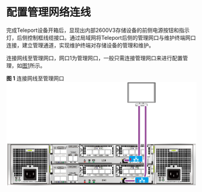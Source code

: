 # 配置管理网络连线<a name="ZH-CN_TOPIC_0101884887"></a>

完成Teleport设备开箱后，显现出内部2600V3存储设备的前侧电源按钮和指示灯，后侧控制框线缆接口。通过局域网将Teleport后侧的管理网口与维护终端网口连接，建立管理通道，实现维护终端对存储设备的管理和维护。

连接网线至管理网口，网口1为管理网口，一般只需连接管理网口来进行配置管理，如[图1](#zh-cn_topic_0101813136_fig14773549121313)所示。

**图 1**  连接网线至管理网口<a name="zh-cn_topic_0101813136_fig14773549121313"></a>  
![](figures/连接网线至管理网口.png "连接网线至管理网口")

